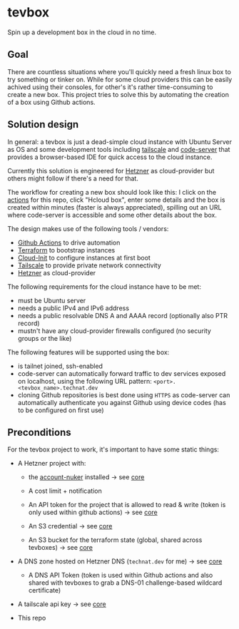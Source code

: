 # tevbox

Spin up a development box in the cloud in no time.

## Goal

There are countless situations where you'll quickly need a fresh linux box to try something or tinker on. While for some cloud providers this can be easily achived using their consoles, for other's it's rather time-consuming to create a new box. This project tries to solve this by automating the creation of a box using Github actions.

## Solution design

In general: a tevbox is just a dead-simple cloud instance with Ubuntu Server as OS and some development tools including [tailscale](https://tailscale.com) and [code-server](https://github.com/coder/code-server) that provides a browser-based IDE for quick access to the cloud instance.

Currently this solution is engineered for [Hetzner](http://hetzner.de/) as cloud-provider but others might follow if there's a need for that.

The workflow for creating a new box should look like this: I click on the [actions](https://github.com/the-technat/tevbox/actions) for this repo, click "Hcloud box", enter some details and the box is created within minutes (faster is always appreciated), spilling out an URL where code-server is accessible and some other details about the box.

The design makes use of the following tools / vendors:
- [Github Actions](https://docs.github.com/en/actions) to drive automation
- [Terraform](https://terraform.io) to bootstrap instances
- [Cloud-Init](https://cloudinit.readthedocs.io/en/latest/index.html) to configure instances at first boot
- [Tailscale](https://tailscale.com) to provide private network connectivity
- [Hetzner](https://hetzner.com/cloud) as cloud-provider

The following requirements for the cloud instance have to be met:
- must be Ubuntu server
- needs a public IPv4 and IPv6 address
- needs a public resolvable DNS A and AAAA record (optionally also PTR record)
- mustn't have any cloud-provider firewalls configured (no security groups or the like)

The following features will be supported using the box:
- is tailnet joined, ssh-enabled
- code-server can automatically forward traffic to dev services exposed on localhost, using the following URL pattern: `<port>.<tevbox_name>.technat.dev` 
- cloning Github repositories is best done using `HTTPS` as code-server can automatically authenticate you against Github using device codes (has to be configured on first use)

## Preconditions

For the tevbox project to work, it's important to have some static things:
- A Hetzner project with:
  - the [account-nuker](https://github.com/the-technat/account-nuker) installed -> see [core](https://github.com/the-technat/core)

  - A cost limit + notification 
  - An API token for the project that is allowed to read & write (token is only used within github actions) -> see [core](https://github.com/the-technat/core)

  - An S3 credential -> see [core](https://github.com/the-technat/core)

  - An S3 bucket for the terraform state (global, shared across tevboxes) -> see [core](https://github.com/the-technat/core)

- A DNS zone hosted on Hetzner DNS (`technat.dev` for me) -> see [core](https://github.com/the-technat/core)
  - A DNS API Token (token is used within Github actions and also shared with tevboxes to grab a DNS-01 challenge-based wildcard certificate)
- A tailscale api key  -> see [core](https://github.com/the-technat/core)

- This repo
